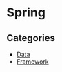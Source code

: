 # Spring

## Categories

* [Data](/recipes/com/oracle/weblogic/rewrite/spring/data)
* [Framework](/recipes/com/oracle/weblogic/rewrite/spring/framework)


